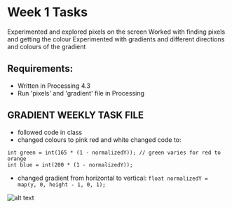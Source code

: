# Week 1 Tasks

Experimented and explored pixels on the screen
Worked with finding pixels and getting the colour
Experimented with gradients and different directions and colours of the gradient

## Requirements:
- Written in Processing 4.3
- Run 'pixels' and 'gradient' file in Processing


## GRADIENT WEEKLY TASK FILE

- followed code in class
- changed colours to pink red and white 
changed code to:
```int red = int(255); // red stays at max
int green = int(165 * (1 - normalizedY)); // green varies for red to orange
int blue = int(200 * (1 - normalizedY));
```
- changed gradient from horizontal to vertical:
```float normalizedY = map(y, 0, height - 1, 0, 1);```
    
![alt text](images/image-1.png)
    
